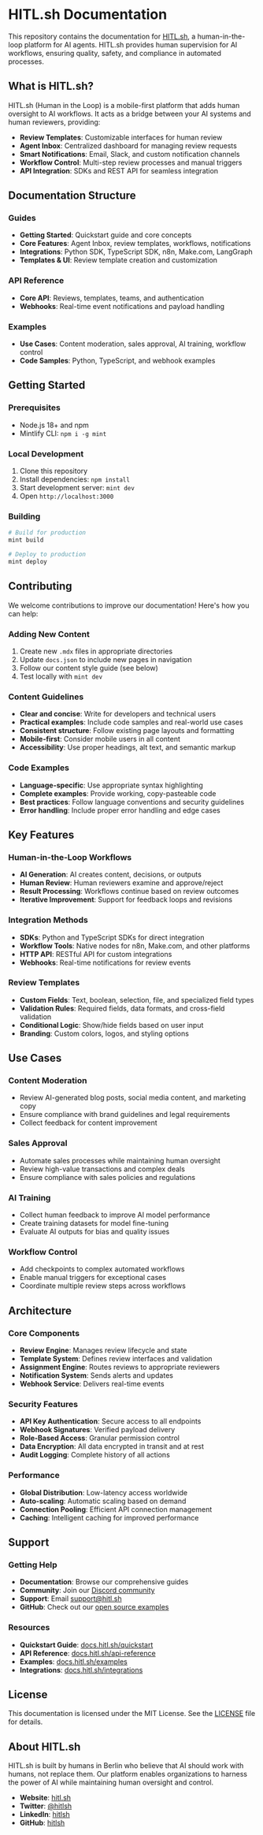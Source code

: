 # HITL.sh Documentation

This repository contains the documentation for [HITL.sh](https://hitl.sh), a human-in-the-loop platform for AI agents. HITL.sh provides human supervision for AI workflows, ensuring quality, safety, and compliance in automated processes.

## What is HITL.sh?

HITL.sh (Human in the Loop) is a mobile-first platform that adds human oversight to AI workflows. It acts as a bridge between your AI systems and human reviewers, providing:

- **Review Templates**: Customizable interfaces for human review
- **Agent Inbox**: Centralized dashboard for managing review requests
- **Smart Notifications**: Email, Slack, and custom notification channels
- **Workflow Control**: Multi-step review processes and manual triggers
- **API Integration**: SDKs and REST API for seamless integration

## Documentation Structure

### Guides
- **Getting Started**: Quickstart guide and core concepts
- **Core Features**: Agent Inbox, review templates, workflows, notifications
- **Integrations**: Python SDK, TypeScript SDK, n8n, Make.com, LangGraph
- **Templates & UI**: Review template creation and customization

### API Reference
- **Core API**: Reviews, templates, teams, and authentication
- **Webhooks**: Real-time event notifications and payload handling

### Examples
- **Use Cases**: Content moderation, sales approval, AI training, workflow control
- **Code Samples**: Python, TypeScript, and webhook examples

## Getting Started

### Prerequisites
- Node.js 18+ and npm
- Mintlify CLI: `npm i -g mint`

### Local Development
1. Clone this repository
2. Install dependencies: `npm install`
3. Start development server: `mint dev`
4. Open `http://localhost:3000`

### Building
```bash
# Build for production
mint build

# Deploy to production
mint deploy
```

## Contributing

We welcome contributions to improve our documentation! Here's how you can help:

### Adding New Content
1. Create new `.mdx` files in appropriate directories
2. Update `docs.json` to include new pages in navigation
3. Follow our content style guide (see below)
4. Test locally with `mint dev`

### Content Guidelines
- **Clear and concise**: Write for developers and technical users
- **Practical examples**: Include code samples and real-world use cases
- **Consistent structure**: Follow existing page layouts and formatting
- **Mobile-first**: Consider mobile users in all content
- **Accessibility**: Use proper headings, alt text, and semantic markup

### Code Examples
- **Language-specific**: Use appropriate syntax highlighting
- **Complete examples**: Provide working, copy-pasteable code
- **Best practices**: Follow language conventions and security guidelines
- **Error handling**: Include proper error handling and edge cases

## Key Features

### Human-in-the-Loop Workflows
- **AI Generation**: AI creates content, decisions, or outputs
- **Human Review**: Human reviewers examine and approve/reject
- **Result Processing**: Workflows continue based on review outcomes
- **Iterative Improvement**: Support for feedback loops and revisions

### Integration Methods
- **SDKs**: Python and TypeScript SDKs for direct integration
- **Workflow Tools**: Native nodes for n8n, Make.com, and other platforms
- **HTTP API**: RESTful API for custom integrations
- **Webhooks**: Real-time notifications for review events

### Review Templates
- **Custom Fields**: Text, boolean, selection, file, and specialized field types
- **Validation Rules**: Required fields, data formats, and cross-field validation
- **Conditional Logic**: Show/hide fields based on user input
- **Branding**: Custom colors, logos, and styling options

## Use Cases

### Content Moderation
- Review AI-generated blog posts, social media content, and marketing copy
- Ensure compliance with brand guidelines and legal requirements
- Collect feedback for content improvement

### Sales Approval
- Automate sales processes while maintaining human oversight
- Review high-value transactions and complex deals
- Ensure compliance with sales policies and regulations

### AI Training
- Collect human feedback to improve AI model performance
- Create training datasets for model fine-tuning
- Evaluate AI outputs for bias and quality issues

### Workflow Control
- Add checkpoints to complex automated workflows
- Enable manual triggers for exceptional cases
- Coordinate multiple review steps across workflows

## Architecture

### Core Components
- **Review Engine**: Manages review lifecycle and state
- **Template System**: Defines review interfaces and validation
- **Assignment Engine**: Routes reviews to appropriate reviewers
- **Notification System**: Sends alerts and updates
- **Webhook Service**: Delivers real-time events

### Security Features
- **API Key Authentication**: Secure access to all endpoints
- **Webhook Signatures**: Verified payload delivery
- **Role-Based Access**: Granular permission control
- **Data Encryption**: All data encrypted in transit and at rest
- **Audit Logging**: Complete history of all actions

### Performance
- **Global Distribution**: Low-latency access worldwide
- **Auto-scaling**: Automatic scaling based on demand
- **Connection Pooling**: Efficient API connection management
- **Caching**: Intelligent caching for improved performance

## Support

### Getting Help
- **Documentation**: Browse our comprehensive guides
- **Community**: Join our [Discord community](https://discord.gg/hitlsh)
- **Support**: Email [support@hitl.sh](mailto:support@hitl.sh)
- **GitHub**: Check out our [open source examples](https://github.com/hitlsh)

### Resources
- **Quickstart Guide**: [docs.hitl.sh/quickstart](https://docs.hitl.sh/quickstart)
- **API Reference**: [docs.hitl.sh/api-reference](https://docs.hitl.sh/api-reference)
- **Examples**: [docs.hitl.sh/examples](https://docs.hitl.sh/examples)
- **Integrations**: [docs.hitl.sh/integrations](https://docs.hitl.sh/integrations)

## License

This documentation is licensed under the MIT License. See the [LICENSE](LICENSE) file for details.

## About HITL.sh

HITL.sh is built by humans in Berlin who believe that AI should work with humans, not replace them. Our platform enables organizations to harness the power of AI while maintaining human oversight and control.

- **Website**: [hitl.sh](https://hitl.sh)
- **Twitter**: [@hitlsh](https://twitter.com/hitlsh)
- **LinkedIn**: [hitlsh](https://linkedin.com/company/hitlsh)
- **GitHub**: [hitlsh](https://github.com/hitlsh)
